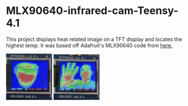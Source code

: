 # MLX90640-infrared-cam-Teensy-4.1
This project displays heat related image on a TFT display and locates the highest temp. It was based off Adafruit's MLX90640 code from <a href="https://github.com/adafruit/Adafruit_MLX90640/blob/master/examples/MLX90640_arcadaCam/MLX90640_arcadaCam.ino">here.</a>


<img src="https://github.com/radiohound/MLX90640-infrared-cam-Teensy-4.1/blob/main/coffee_mug.jpg" width=25% height=25%>

<img src="https://github.com/radiohound/MLX90640-infrared-cam-Teensy-4.1/blob/main/face_hand.jpg" width=25% height=25%>
